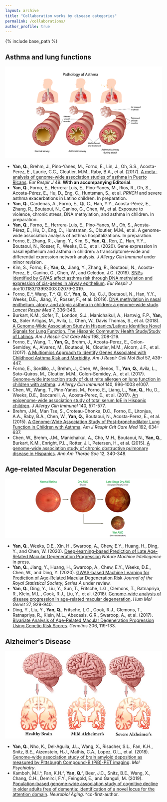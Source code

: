 ```yaml
---
layout: archive
title: "Collaboration works by disease categories"
permalink: /collaborations/
author_profile: true
---
```


{% include base_path %}

Asthma and lung functions
-
![Editing a markdown file for a talk](/images/lung.png)
* <b>Yan, Q.</b>, Brehm, J., Pino-Yanes, M., Forno, E., Lin, J., Oh, S.S., Acosta-Perez, E., Laurie, C.C., Cloutier, M.M., Raby, B.A., et al. (2017). [A meta-analysis of genome-wide association studies of asthma in Puerto Ricans](https://www.ncbi.nlm.nih.gov/pubmed/28461288). *Eur Respir J* 49. <b>With an accompanying Editorial</b>.
* <b>Yan, Q.</b>, Forno, E., Herrera-Luis, E., Pino-Yanes, M., Rios, R., Oh, S., Acosta-Pérez, E., Hu, D., Eng, C., Huntsman, S., et al. *PRKCH* and severe asthma exacerbations in Latino children. In preparation.
* <b>Yan, Q.</b>, Cardenas, A., Forno, E., Qi, C., Han, Y.Y., Acosta-Pérez, E., Zhang, R., Boutaoui, N., Canino, G., Chen, W., et al. Exposure to violence, chronic stress, DNA methylation, and asthma in children. In preparation.
* <b>Yan, Q.</b>, Forno, E., Herrera-Luis, E., Pino-Yanes, M., Oh, S., Acosta-Pérez, E., Hu, D., Eng, C., Huntsman, S., Cloutier, M.M., et al. A genome-wide association analysis of asthma hospitalizations. In preparation.
* Forno, E, Zhang, R., Jiang, Y., Kim, S., <b>Yan, Q.</b>, Ren, Z., Han, Y.Y., Boutaoui, N., Rosser, F., Weeks, D.E., et al. (2020). Gene expression in nasal epithelium and asthma in children: a transcriptome-wide and differential expression network analysis. *J Allergy Clin Immunol* under minor revision.
*	Kim, S., Forno, E.; <b>Yan, Q.</b>, Jiang, Y., Zhang, R., Boutaoui, N., Acosta-Perez, E., Canino, G., Chen, W., and Celedon, J.C. (2019). [SNPs identified by GWAS affect asthma risk through DNA methylation and expression of cis-genes in airway epithelium](https://www.ncbi.nlm.nih.gov/pubmed/31831581). *Eur Respir J* doi:10.1183/13993003.02079-2019. 
* Forno, E.^, Wang, T.^, Qi, C.^, <b>Yan, Q.</b>, Xu, C.J., Boutaoui, N., Han, Y.Y., Weeks, D.E., Jiang, Y., Rosser, F., et al. (2019). [DNA methylation in nasal epithelium, atopy, and atopic asthma in children: a genome-wide study](https://www.sciencedirect.com/science/article/pii/S2213260018304661?via%3Dihub). *Lancet Respir Med* 7, 336-346.
* Burkart, K.M., Sofer, T., London, S.J., Manichaikul, A., Hartwig, F.P., <b>Yan, Q.</b>, Soler Artigas, M., Avila, L., Chen, W., Davis Thomas, S., et al. (2018). [A Genome-Wide Association Study in Hispanics/Latinos Identifies Novel Signals for Lung Function. The Hispanic Community Health Study/Study of Latinos](https://www.atsjournals.org/doi/full/10.1164/rccm.201707-1493OC). *Am J Respir Crit Care Med* 198, 208-219.
* Forno, E., Wang, T., <b>Yan, Q.</b>, Brehm, J., Acosta-Perez, E., Colon-Semidey, A., Alvarez, M., Boutaoui, N., Cloutier, M.M., Alcorn, J.F., et al. (2017). [A Multiomics Approach to Identify Genes Associated with Childhood Asthma Risk and Morbidity](https://www.atsjournals.org/doi/full/10.1165/rcmb.2017-0002OC). *Am J Respir Cell Mol Biol* 57, 439-447.
* Forno, E., Sordillo, J., Brehm, J., Chen, W., Benos, T., <b>Yan, Q.</b>, Avila, L., Soto-Quiros, M., Cloutier, M.M., Colon-Semidey, A., et al. (2017). [Genome-wide interaction study of dust mite allergen on lung function in children with asthma](https://www.ncbi.nlm.nih.gov/pubmed/28167095). *J Allergy Clin Immunol* 140, 996-1003 e1007.
* Chen, W., Wang, T., Pino-Yanes, M., Forno, E., Liang, L., <b>Yan, Q.</b>, Hu, D., Weeks, D.E., Baccarelli, A., Acosta-Perez, E., et al. (2017). [An epigenome-wide association study of total serum IgE in Hispanic children](https://www.ncbi.nlm.nih.gov/pubmed/28069425). *J Allergy Clin Immunol* 140, 571-577.
* Brehm, J.M., Man Tse, S., Croteau-Chonka, D.C., Forno, E., Litonjua, A.A., Raby, B.A., Chen, W., <b>Yan, Q.</b>, Boutaoui, N., Acosta-Perez, E., et al. (2015). [A Genome-Wide Association Study of Post-bronchodilator Lung Function in Children with Asthma](https://www.atsjournals.org/doi/full/10.1164/rccm.201501-0047LE). *Am J Respir Crit Care Med* 192, 634-637.
* Chen, W., Brehm, J.M., Manichaikul, A., Cho, M.H., Boutaoui, N., <b>Yan, Q.</b>, Burkart, K.M., Enright, P.L., Rotter, J.I., Petersen, H., et al. (2015). [A genome-wide association study of chronic obstructive pulmonary disease in Hispanics](https://www.ncbi.nlm.nih.gov/pubmed/25584925). *Ann Am Thorac Soc* 12, 340-348.

Age-related Macular Degeneration
-
![Editing a markdown file for a talk](/images/AMD.png)
* <b>Yan, Q.</b>, Weeks, D.E., Xin, H., Swaroop, A., Chew, E.Y., Huang, H., Ding, Y., and Chen, W. (2020). [Deep-learning-based Prediction of Late Age-Related Macular Degeneration Progression](https://www.medrxiv.org/content/10.1101/19006171v1) *Nature Machine Intellegence* in press.
* <b>Yan, Q.</b>, Jiang, Y., Huang, H., Swaroop, A., Chew, E.Y., Weeks, D.E., Chen, W., and Ding, Y. (2020). [GWAS-based Machine Learning for Prediction of Age-Related Macular Degeneration Risk](https://www.medrxiv.org/content/10.1101/19006155v1) *Journal of the Royal Statistical Society, Series A* under review.
* <b>Yan, Q.</b>, Ding, Y., Liu, Y., Sun, T., Fritsche, L.G., Clemons, T., Ratnapriya, R., Klein, M.L., Cook, R.J., Liu, Y., et al. (2018). [Genome-wide analysis of disease progression in age-related macular degeneration](https://academic.oup.com/hmg/article/27/5/929/4810717). *Hum Mol Genet* 27, 929-940.
* Ding, Y., Liu, Y., <b>Yan, Q.</b>, Fritsche, L.G., Cook, R.J., Clemons, T., Ratnapriya, R., Klein, M.L., Abecasis, G.R., Swaroop, A., et al. (2017). [Bivariate Analysis of Age-Related Macular Degeneration Progression Using Genetic Risk Scores](http://www.genetics.org/content/early/2017/03/21/genetics.116.196998). *Genetics* 206, 119-133.

Alzheimer's Disease
-
![Editing a markdown file for a talk](/images/alzheimer.jpg) 
* <b>Yan, Q.</b>, Nho, K., Del-Aguila, J.L., Wang, X., Risacher, S.L., Fan, K.H., Snitz, B.E., Aizenstein, H.J., Mathis, C.A., Lopez, O.L., et al. (2018). [Genome-wide association study of brain amyloid deposition as measured by Pittsburgh Compound-B (PiB)-PET imaging](https://www.ncbi.nlm.nih.gov/pubmed/30361487). *Mol Psychiatry*.
* Kamboh, M.I.^, Fan, K.H.^, <b>Yan, Q.</b>^, Beer, J.C., Snitz, B.E., Wang, X., Chang, C.H., Demirci, F.Y., Feingold, E., and Ganguli, M. (2019). [Population-based genome-wide association study of cognitive decline in older adults free of dementia: identification of a novel locus for the attention domain](https://www.ncbi.nlm.nih.gov/pubmed/30954325). *Neurobiol Aging*. ^co-first-author.
